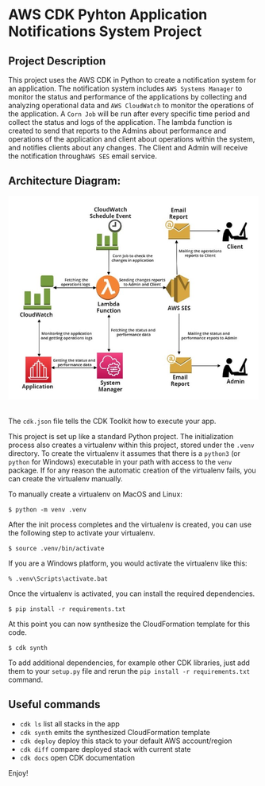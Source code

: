 
# AWS CDK Pyhton Application Notifications System Project

## Project Description
This project uses the AWS CDK in Python to create a notification system for an application. The notification system includes `AWS Systems Manager` to monitor the status and performance of the applications by collecting and analyzing operational data and `AWS CloudWatch` to monitor the operations of the application. A `Corn Job` will be run after every specific time period and collect the status and logs of the application. The lambda function is created to send that reports to the Admins about performance and operations of the application and client about operations within the system, and notifies clients about any changes. The Client and Admin will receive the notification through`AWS SES` email service.

## Architecture Diagram:

<div align="center">
   <div align="center">
    <img src="Architecture_Diagram/Notification_System.jpg" width='700'/>
  </div>
</div>
</br>


The `cdk.json` file tells the CDK Toolkit how to execute your app.

This project is set up like a standard Python project.  The initialization
process also creates a virtualenv within this project, stored under the `.venv`
directory.  To create the virtualenv it assumes that there is a `python3`
(or `python` for Windows) executable in your path with access to the `venv`
package. If for any reason the automatic creation of the virtualenv fails,
you can create the virtualenv manually.

To manually create a virtualenv on MacOS and Linux:

```
$ python -m venv .venv
```

After the init process completes and the virtualenv is created, you can use the following
step to activate your virtualenv.

```
$ source .venv/bin/activate
```

If you are a Windows platform, you would activate the virtualenv like this:

```
% .venv\Scripts\activate.bat
```

Once the virtualenv is activated, you can install the required dependencies.

```
$ pip install -r requirements.txt
```

At this point you can now synthesize the CloudFormation template for this code.

```
$ cdk synth
```

To add additional dependencies, for example other CDK libraries, just add
them to your `setup.py` file and rerun the `pip install -r requirements.txt`
command.

## Useful commands

 * `cdk ls`          list all stacks in the app
 * `cdk synth`       emits the synthesized CloudFormation template
 * `cdk deploy`      deploy this stack to your default AWS account/region
 * `cdk diff`        compare deployed stack with current state
 * `cdk docs`        open CDK documentation

Enjoy!
